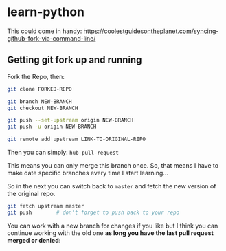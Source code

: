 # learn-python

This could come in handy: https://coolestguidesontheplanet.com/syncing-github-fork-via-command-line/

## Getting git fork up and running

Fork the Repo, then:

```bash
git clone FORKED-REPO

git branch NEW-BRANCH
git checkout NEW-BRANCH

git push --set-upstream origin NEW-BRANCH
git push -u origin NEW-BRANCH

git remote add upstream LINK-TO-ORIGINAL-REPO
```

Then you can simply: `hub pull-request`

This means you can only merge this branch once. So, that means I have to make date specific branches every time I start learning...

So in the next you can switch back to `master` and fetch the new version of the original repo.

```bash
git fetch upstream master
git push		# don't forget to push back to your repo
```

You can work with a new branch for changes if you like but I think you can continue working with the old one **as long you have the last pull request merged or denied:**
